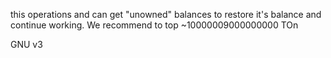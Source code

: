  this operations and can get "unowned" balances to restore it's balance and continue working. We recommend to top ~10000009000000000 TOn

GNU v3